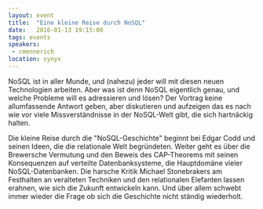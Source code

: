 ```yaml
---
layout: event
title:  "Eine kleine Reise durch NoSQL"
date:   2016-01-13 19:15:00
tags: events
speakers: 
 - cmennerich
location: synyx
---
```


NoSQL ist in aller Munde, und (nahezu) jeder will mit diesen neuen Technologien arbeiten. Aber was ist denn NoSQL eigentlich genau, und welche Probleme will es adressieren und lösen? Der Vortrag keine allumfassende Antwort geben, aber diskutieren und aufzeigen das es nach wie vor viele Missverständnisse in der NoSQL-Welt gibt, die sich hartnäckig halten.

Die kleine Reise durch die "NoSQL-Geschichte" beginnt bei Edgar Codd und seinen Ideen, die die relationale Welt begründeten. Weiter geht es über die Brewersche Vermutung und den Beweis des CAP-Theorems mit seinen Konsequenzen auf verteilte Datenbanksysteme, die Hauptdomäne vieler NoSQL-Datenbanken. Die harsche Kritik Michael Stonebrakers am Festhalten an veralteten Techniken und den relationalen Elefanten lassen erahnen, wie sich die Zukunft entwickeln kann. Und über allem schwebt immer wieder die Frage ob sich die Geschichte nicht ständig wiederholt.
